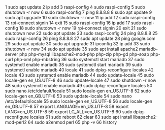 1  sudo apt update
    2  ip add
    3  raspi-config
    4  sudo raspi-config
    5  sudo shutdown -r now
    6  sudo raspi-config
    7  ping 8.8.8.8
    8  sudo apt update
    9  sudo apt upgrade
   10  sudo shutdown -r now
   11  ip add
   12  sudo raspi-config
   13  rpi-connect signin
   14  exit
   15  sudo raspi-config
   16  ip add
   17  sudo raspi-config
   18  sudo shutdown -r now
   19  rpi-connect signin
   20  exit
   21  sudo shutdown now
   22  sudo apt update
   23  sudo raspi-config
   24  ping 8.8.8.8
   25  sudo raspi-config
   26  ping 8.8.8.8
   27  sudo apt update
   28  ping google.com
   29  sudo apt update
   30  sudo apt upgrade
   31  ipconfig
   32  ip add
   33  sudo shutdown -r now
   34  sudo apt update
   35  sudo apt install apache2 mariadb-server php php-mysql libapache2-mod-php php-zip php-gd php-soap php-curl php-xml php-mbstring
   36  sudo systemctl start mariadb
   37  sudo systemctl enable mariadb
   38  sudo systemctl start mariadb
   39  sudo systemctl enable  mariadb
   40  locale
   41  sudo dpkg-reconfigure locales
   42  locale
   43  sudo systemctl enable mariadb
   44  sudo update-locale
   45  sudo locale-gen en_US.UTF-8
   46  sudo update-locale
   47  sudo shutdown -r now
   48  sudo systemctl enable mariadb
   49  sudo dpkg-reconfigure locales
   50  sudo nano /etc/default/locale
   51  sudo locale-gen en_US.UTF-8
   52  sudo locale-gen en_GB.UTF-8
   53  sudo update-locale
   54  sudo nano /etc/default/locale
   55  sudo locale-gen en_US.UTF-8
   56  sudo locale-gen en_GB.UTF-8
   57  export LANGUAGE=en_US.UTF-8
   58  export LANG=en_US.UTF-8
   59  export LC_ALL=en_US.UTF-8
   60  sudo dpkg-reconfigure locales
   61  sudo reboot
   62  clear
   63  sudo apt install libapache2-mod-perl2
   64  sudo a2enmod perl
   65  php -v
   66  history
